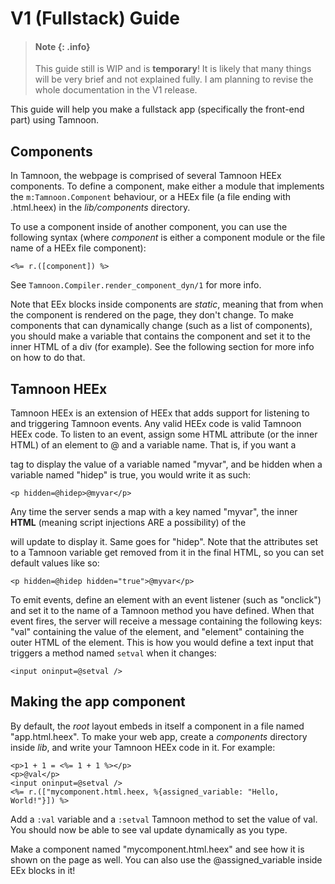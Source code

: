 # V1 (Fullstack) Guide

> #### Note {: .info}
> This guide still is WIP and is __temporary__! It is likely that many things will be 
> very brief and not explained fully. I am planning to revise the whole documentation in
> the V1 release.

This guide will help you make a fullstack app (specifically the front-end part) using Tamnoon.

## Components

In Tamnoon, the webpage is comprised of several Tamnoon HEEx components. To define a component, make either a module that implements the `m:Tamnoon.Component` behaviour, or a HEEx file (a file ending with .html.heex) in the _lib/components_ directory. 

To use a component inside of another component, you can use the following syntax (where _component_ is either a component module or the file name of a HEEx file component):

```
<%= r.([component]) %>
```

See `Tamnoon.Compiler.render_component_dyn/1` for more info.

Note that EEx blocks inside components are _static_, meaning that from when the component is rendered on the page, they don't change. To make components that can dynamically change (such as a list of components), you should make a variable that contains the component and set it to the inner HTML of a div (for example). See the following section for more info on how to do that.

## Tamnoon HEEx

Tamnoon HEEx is an extension of HEEx that adds support for listening to and triggering Tamnoon events. Any valid HEEx code is valid Tamnoon HEEx code. 
To listen to an event, assign some HTML attribute (or the inner HTML) of an element to @ and a variable name. That is, if you want a _<p>_ tag to display the value of a variable named "myvar", and be hidden when a variable named "hidep" is true, you would write it as such:

```
<p hidden=@hidep>@myvar</p>
```

Any time the server sends a map with a key named "myvar", the inner **HTML** (meaning script injections ARE a possibility) of the _<p>_ will update to display it. Same goes for "hidep". Note that the attributes set to a Tamnoon variable get removed from it in the final HTML, so you can set default values like so:

```
<p hidden=@hidep hidden="true">@myvar</p>
```

To emit events, define an element with an event listener (such as "onclick") and set it to the name of a Tamnoon method you have defined. When that event fires, the server will receive a message containing the following keys: "val" containing the value of the element, and "element" containing the outer HTML of the element. This is how you would define a text input that triggers a method named `setval` when it changes:

```
<input oninput=@setval />
```

## Making the app component

By default, the _root_ layout embeds in itself a component in a file named "app.html.heex". To make your web app, create a _components_ directory inside _lib_, and write your Tamnoon HEEx code in it. For example:

```
<p>1 + 1 = <%= 1 + 1 %></p>
<p>@val</p>
<input oninput=@setval />
<%= r.(["mycomponent.html.heex, %{assigned_variable: "Hello, World!"}]) %>
```

Add a `:val` variable and a `:setval` Tamnoon method to set the value of val. You should now be able to see val update dynamically as you type.

Make a component named "mycomponent.html.heex" and see how it is shown on the page as well. You can also use the @assigned_variable inside EEx blocks in it!